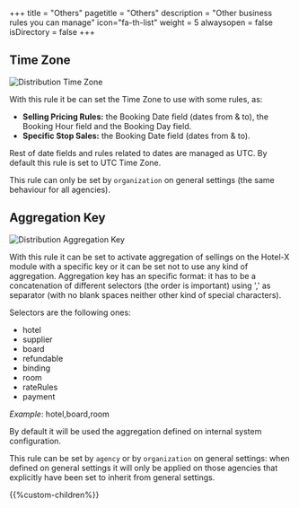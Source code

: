 +++
title = "Others"
pagetitle = "Others"
description = "Other business rules you can manage"
icon="fa-th-list"
weight = 5
alwaysopen = false
isDirectory = false
+++

## Time Zone

![Distribution Time Zone](./../../../../images/web/distribution_web_others_timezone.jpg "Distribution Time Zone")

With this rule it be can set the Time Zone to use with some rules, as: 
* **Selling Pricing Rules:** the Booking Date field (dates from & to), the Booking Hour field and the Booking Day field.
* **Specific Stop Sales:** the Booking Date field (dates from & to).

Rest of date fields and rules related to dates are managed as UTC. By default this rule is set to UTC Time Zone.

This rule can only be set by `organization` on general settings (the same behaviour for all agencies).


## Aggregation Key

![Distribution Aggregation Key](./../../../../images/web/distribution_web_others_aggregationkey.jpg "Distribution Aggregation Key")

With this rule it can be set to activate aggregation of sellings on the Hotel-X module with a specific key or it can be set not to use any kind of aggregation. Aggregation key has an specific format: it has to be a concatenation of different selectors (the order is important) using ',' as separator (with no blank spaces neither other kind of special characters).

Selectors are the following ones:
* hotel 
* supplier 
* board 
* refundable 
* binding 
* room 
* rateRules 
* payment

*Example*: hotel,board,room

By default it will be used the aggregation defined on internal system configuration.

This rule can be set by ``agency`` or by ``organization`` on general settings: when defined on general settings it will only be applied on those agencies that explicitly have been set to inherit from general settings.

{{%custom-children%}}